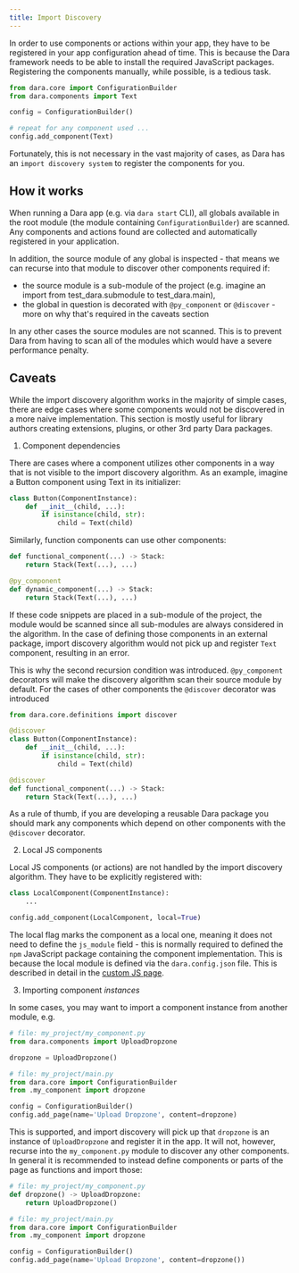 ```yaml
---
title: Import Discovery
---
```


In order to use components or actions within your app, they have to be registered in your app configuration ahead of time. This is because the Dara framework needs to be able to install the required JavaScript packages. Registering the components manually, while possible, is a tedious task.

```python
from dara.core import ConfigurationBuilder
from dara.components import Text

config = ConfigurationBuilder()

# repeat for any component used ...
config.add_component(Text)
```

Fortunately, this is not necessary in the vast majority of cases, as Dara has an `import discovery system` to register the components for you.

## How it works

When running a Dara app (e.g. via `dara start` CLI), all globals available in the root module (the module containing `ConfigurationBuilder`) are scanned. Any components and actions found are collected and automatically registered in your application.

In addition, the source module of any global is inspected - that means we can recurse into that module to discover other components required if:

- the source module is a sub-module of the project (e.g. imagine an import from test_dara.submodule to test_dara.main),
- the global in question is decorated with `@py_component` or `@discover` - more on why that's required in the caveats section

In any other cases the source modules are not scanned. This is to prevent Dara from having to scan all of the modules which would have a severe performance penalty.

## Caveats

While the import discovery algorithm works in the majority of simple cases, there are edge cases where some components would not be discovered in a more naive implementation. This section is mostly useful for library authors creating extensions, plugins, or other 3rd party Dara packages.

1. Component dependencies

There are cases where a component utilizes other components in a way that is not visible to the import discovery algorithm. As an example, imagine a Button component using Text in its initializer:

```python
class Button(ComponentInstance):
    def __init__(child, ...):
        if isinstance(child, str):
            child = Text(child)
```

Similarly, function components can use other components:

```python
def functional_component(...) -> Stack:
    return Stack(Text(...), ...)

@py_component
def dynamic_component(...) -> Stack:
    return Stack(Text(...), ...)
```

If these code snippets are placed in a sub-module of the project, the module would be scanned since all sub-modules are always considered in the algorithm.
In the case of defining those components in an external package, import discovery algorithm would not pick up and register `Text` component, resulting in an error.

This is why the second recursion condition was introduced. `@py_component` decorators will make the discovery algorithm scan their source module by default. For the cases of other components the `@discover` decorator was introduced

```python
from dara.core.definitions import discover

@discover
class Button(ComponentInstance):
    def __init__(child, ...):
        if isinstance(child, str):
            child = Text(child)

@discover
def functional_component(...) -> Stack:
    return Stack(Text(...), ...)
```

As a rule of thumb, if you are developing a reusable Dara package you should mark any components which depend on other components with the `@discover` decorator.

2. Local JS components

Local JS components (or actions) are not handled by the import discovery algorithm. They have to be explicitly registered with:

```python
class LocalComponent(ComponentInstance):
    ...

config.add_component(LocalComponent, local=True)
```

The local flag marks the component as a local one, meaning it does not need to define the `js_module` field - this is normally required to defined the `npm` JavaScript package containing the component implementation. This is because the local module is defined via the `dara.config.json` file. This is described in detail in the [custom JS page](./custom-js.mdx).

3. Importing component *instances*

In some cases, you may want to import a component instance from another module, e.g.

```python
# file: my_project/my_component.py
from dara.components import UploadDropzone

dropzone = UploadDropzone()

# file: my_project/main.py
from dara.core import ConfigurationBuilder
from .my_component import dropzone

config = ConfigurationBuilder()
config.add_page(name='Upload Dropzone', content=dropzone)
```

This is supported, and import discovery will pick up that `dropzone` is an instance of `UploadDropzone` and register it in the app.
It will not, however, recurse into the `my_component.py` module to discover any other components. In general it is recommended to instead define components or parts of the page as functions and import those:

```python
# file: my_project/my_component.py
def dropzone() -> UploadDropzone:
    return UploadDropzone()

# file: my_project/main.py
from dara.core import ConfigurationBuilder
from .my_component import dropzone

config = ConfigurationBuilder()
config.add_page(name='Upload Dropzone', content=dropzone())
```
